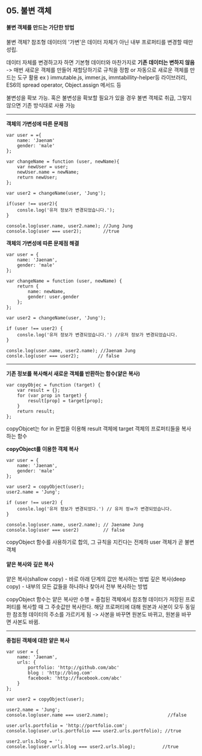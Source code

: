## 05. 불변 객체 
#### 불변 객체를 만드는 가단한 방법 
불변 객체?
참조형 데이터의 '가변'은 데이터 자체가 아닌 내부 프로퍼티를 변경할 때만 성립.

데이터 자체를 변경하고자 하면 기본형 데이터와 마찬가지로 **기존 데이터는 변하지 않음** 
-> 매번 새로운 객체를 만들어 재할당하기로 규칙을 정함 or 자동으로 새로운 객체를 만드는 도구 활용 
ex ) immutable.js, immer.js, immtabillity-helper등 라이브러리,
ES6의 spread operator, Object.assign 메서드 등 

불변성을 확보 가능. 혹은 불변성을 확보할 필요가 있을 경우 불변 객체로 취급, 
그렇지 않으면 기존 방식대로 사용 가능 

<hr/>

**객체의 가변성에 따른 문제점**
```
var user = ={
	name: 'Jaenam'
    gender: 'male'
};

var changeName = function (user, newName){
	var newUser = user;
    newUser.name = newName;
    return newUser;
};

var user2 = changeName(user, 'Jung');

if(user !== user2){
	consle.log('유저 정보가 변경되었습니다.');
}

console.log(user.name, user2.name); //Jung Jung
console.log(user === user2);		//true
```

**객체의 가변성에 따른 문제점 해결**
```
var user = {
	name: 'Jaenam',
    gender: 'male'
};

var changeName = function (user, newName) {
	return {
    	name: newName,
        gender: user.gender
    };
};

var user2 = changeName(user, 'Jung');

if (user !== user2) {
	consle.log('유저 정보가 변경되었습니다.') //유저 정보가 변경되었습니다.
}

consle.log(user.name, user2.name); //Jaenam Jung 
consle.log(user === user2);		  // false
```

<hr/>

**기존 정보를 복사해서 새로운 객체를 반환하는 함수(얕은 복사)**
```
var copyObjec = function (target) {
	var result = {};
    for (var prop in target) {
    	result[prop] = target[prop];
    }
    return result; 
};
```
copyObjcet는 for in 문법을 이용해 result 객체에 target 객체의 프로퍼티들을 복사하는 함수

**copyObject를 이용한 객체 복사**
```
var user = {
	name: 'Jaenam',
    gender: 'male'
};

var user2 = copyObject(user);
user2.name = 'Jung';

if (user !== user2) {
	consle.log('유저 정보가 변경되었다.') // 유저 정ㅂ가 변경되었습니다.
}

console.log(user.name, user2.name); // Jaename Jung 
console.log(user === user2)			// false
```
copyObject 함수를 사용하기로 합의, 그 규칙을 지킨다는 전제하 user 객체가 곧 불변 객체 

#### 얕은 복사와 깊은 복사
얕은 복사(shallow copy) - 바로 아래 단계의 값만 복사하는 방법 
깊은 복사(deep copy) - 내부의 모든 값들을 하나하나 찾아서 전부 복사하는 방법 

copyObject 함수는 얕은 복사만 수행 
= 중첩된 객체에서 참조형 데이터가 저장된 프로퍼티를 복사할 때 그 주솟값만 복사한다. 
해당 프로퍼티에 대해 원본과 사본이 모두 동일한 참조형 데이터의 주소를 가르키게 됨 
-> 사본을 바꾸면 원본도 바뀌고, 원본을 바꾸면 사본도 바뀜. 

<hr/>

**중첩된 객체에 대한 얕은 복사**
```
var user = {
	name: 'Jaenam',
    urls: {
    	portfolio: 'http://github.com/abc'
        blog : 'http://blog.com'
        facebook: 'http://facebook.com/abc'
    }
};

var user2 = copyObject(user);

user2.name = 'Jung';
console.log(user.name === user2.name); 						//false 

user.urls.portfolio = 'http://portfolio.com';
console.log(user.urls.portfolio === user2.urls.portfolio); //true

user2.urls.blog = '';
console.log(user.urls.blog === user2.urls.blog);		  //true
```
